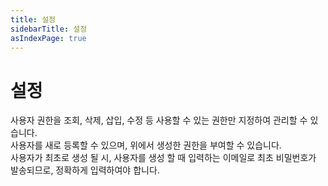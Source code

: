 ```yaml
---
title: 설정
sidebarTitle: 설정
asIndexPage: true
---
```


# 설정

사용자 권한을 조회, 삭제, 삽입, 수정 등 사용할 수 있는 권한만 지정하여 관리할 수 있습니다. <br />
사용자를 새로 등록할 수 있으며, 위에서 생성한 권한을 부여할 수 있습니다. <br />
사용자가 최초로 생성 될 시, 사용자를 생성 할 때 입력하는 이메일로 최초 비밀번호가 발송되므로, 정확하게 입력하여야 합니다.
